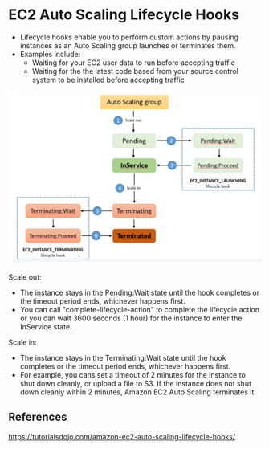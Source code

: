 # EC2 Auto Scaling Lifecycle Hooks

- Lifecycle hooks enable you to perform custom actions by pausing instances as an Auto Scaling group launches or terminates them.
- Examples include:
    - Waiting for your EC2 user data to run before accepting traffic
    - Waiting for the the latest code based from your source control system to be installed before accepting traffic

![Alt text](images/lifecycle-hooks.png)

Scale out:
- The instance stays in the Pending:Wait state until the hook completes or the timeout period ends, whichever happens first.
- You can call "complete-lifecycle-action" to complete the lifecycle action or you can wait 3600 seconds (1 hour) for the instance to enter the InService state.

Scale in:
- The instance stays in the Terminating:Wait state until the hook completes or the timeout period ends, whichever happens first.
- For example, you cans set a timeout of 2 minutes for the instance to shut down cleanly, or upload a file to S3. If the instance does not shut down cleanly within 2 minutes, Amazon EC2 Auto Scaling terminates it.


## References

https://tutorialsdojo.com/amazon-ec2-auto-scaling-lifecycle-hooks/

